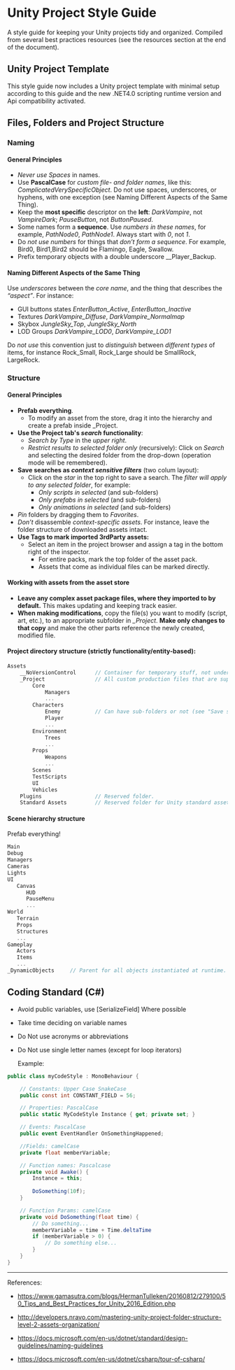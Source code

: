 # Unity Project Style Guide
A style guide for keeping your Unity projects tidy and organized. Compiled from several best practices resources (see the resources section at the end of the document).

## Unity Project Template
This style guide now includes a Unity project template with minimal setup according to this guide and the new .NET4.0 scripting runtime version and Api compatibility activated.

## Files, Folders and Project Structure

### Naming 

#### General Principles

- *Never use Spaces* in names.
- Use **PascalCase** for *custom file- and folder names*, like this: *ComplicatedVerySpecificObject*. Do not use spaces, underscores, or hyphens, with one exception (see Naming Different Aspects of the Same Thing).
- Keep the **most specific** descriptor on the **left**: *DarkVampire*, not *VampireDark*; *PauseButton*, not *ButtonPaused*. 
- Some names form a **sequence**. Use *numbers in these names*, for example, *PathNode0*, *PathNode1*. Always start with *0*, not *1*.
- Do *not use numbers* for things that *don’t form a sequence*. For example, Bird0, Bird1,Bird2 should be Flamingo, Eagle, Swallow.
- Prefix temporary objects with a double underscore __Player_Backup.

#### Naming Different Aspects of the Same Thing

Use *underscores* between the *core name*, and the thing that describes the *“aspect”*. For instance:
- GUI buttons states *EnterButton_Active*, *EnterButton_Inactive*
- Textures *DarkVampire_Diffuse*, *DarkVampire_Normalmap*
- Skybox *JungleSky_Top*, *JungleSky_North*
- LOD Groups *DarkVampire_LOD0*, *DarkVampire_LOD1*

Do *not use* this convention just to *distinguish* between *different types* of items, for instance Rock_Small, Rock_Large should be SmallRock, LargeRock.


### Structure

#### General Principles

- **Prefab everything**.
    - To modify an asset from the store, drag it into the hierarchy and create a prefab inside _Project.
- **Use the Project tab's *search* functionality**:
  - *Search by Type* in the *upper right*.
  - *Restrict results to selected folder only* (recursively): Click on *Search* and selecting the desired folder from the drop-down (operation mode will be remembered). 
- **Save searches as *context sensitive filters*** (two colum layout): 
  - Click on the *star* in the top right to save a search. The *filter will apply to any selected folder*, for example: 
     - *Only scripts in selected* (and sub-folders)
     - *Only prefabs in selected* (and sub-folders)
     - *Only animations in selected* (and sub-folders)
- *Pin* folders by dragging them to *Favorites*.
- *Don’t* disassemble *context-specific assets*. For instance, leave the folder structure of downloaded assets intact.
- **Use Tags to mark imported 3rdParty assets:**
  - Select an item in the project browser and assign a tag in the bottom right of the inspector.
    - For entire packs, mark the top folder of the asset pack.
    - Assets that come as individual files can be marked directly.

#### Working with assets from the asset store
- **Leave any complex asset package files, where they imported to by default.** This makes updating and keeping track easier. 
- **When making modifications**, copy the file(s) you want to modify (script, art, etc.), to an appropriate subfolder in *_Project*. **Make only changes to that copy** and make the other parts reference the newly created, modified file. 

#### Project directory structure (strictly functionality/entity-based):

```Cpp
Assets
    __NoVersionControl      // Container for temporary stuff, not under version control.
    _Project                // All custom production files that are supposed to be in the product.
        Core
            Managers
            ...
        Characters
            Enemy           // Can have sub-folders or not (see "Save searches as context sensitive filters).
            Player
            ...
        Environment
            Trees
            ...
        Props
            Weapons
            ...
        Scenes
        TestScripts
        UI
        Vehicles
    Plugins                 // Reserved folder.
    Standard Assets         // Reserved folder for Unity standard assets.
```

#### Scene hierarchy structure

Prefab everything!

```Cpp
Main
Debug
Managers
Cameras
Lights
UI
   Canvas
      HUD
      PauseMenu
      ...
World
   Terrain
   Props
   Structures
   ...
Gameplay
   Actors
   Items
   ...
_DynamicObjects     // Parent for all objects instantiated at runtime.
```


## Coding Standard (C#)

- Avoid public variables, use [SerializeField] Where possible
- Take time deciding on variable names
- Do Not use acronyms or abbreviations
- Do Not use single letter names (except for loop iterators)

  Example:

```csharp
public class myCodeStyle : MonoBehaviour {

    // Constants: Upper Case SnakeCase
    public const int CONSTANT_FIELD = 56;

    // Properties: PascalCase
    public static MyCodeStyle Instance { get; private set; }

    // Events: PascalCase
    public event EventHandler OnSomethingHappened;

    //Fields: camelCase
    private float memberVariable;

    // Function names: Pascalcase
    private void Awake() {
        Instance = this;
        
        DoSomething(10f);
    }

    // Function Params: camelCase
    private void DoSomething(float time) {
        // Do something...
        memberVariable = time + Time.deltaTime
        if (memberVariable > 0) {
            // Do something else...
        }
    }
}
```

---

References: 
- https://www.gamasutra.com/blogs/HermanTulleken/20160812/279100/50_Tips_and_Best_Practices_for_Unity_2016_Edition.php

- http://developers.nravo.com/mastering-unity-project-folder-structure-level-2-assets-organization/

- https://docs.microsoft.com/en-us/dotnet/standard/design-guidelines/naming-guidelines

- https://docs.microsoft.com/en-us/dotnet/csharp/tour-of-csharp/
